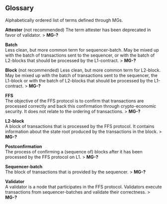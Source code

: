 ## Glossary

Alphabetically ordered list of terms defined through MGs.

**Attester**  (not recommended)
The term attester has been deprecated in favor of validator. > **MG-?**

**Batch**  
Less clean, but more common term for sequencer-batch. May be mixed up with the batch of transactions sent to the sequencer, or with the batch of L2-blocks that should be processed by the L1-contract. > **MG-?**

**Block**  (not recommended)
Less clean, but more common term for L2-block. May be mixed up with the batch of transactions sent to the sequencer, the L1-block or with the batch of L2-blocks that should be processed by the L1-contract. > **MG-?**

**FFS**  
The objective of the FFS protocol is to confirm that transactions are processed correctly and back this confirmation through crypto-economic security. It does not relate to the ordering of transactions. > **MG-?**

**L2-block**  
A block of transactions that is processed by the FFS protocol. It contains information about the state root produced by the transactions in the block. > **MG-?**

**Postconfirmation**  
The process of confirming a (sequence of) blocks after it has been processed by the FFS protocol on L1. > **MG-?**

**Sequencer-batch**  
The block of transactions that is provided by the sequencer. > **MG-?**

**Validator**  
A validator is a node that participates in the FFS protocol. Validators execute transactions from sequencer-batches and validate their correctness. > **MG-?**

